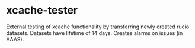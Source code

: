 # xcache-tester

External testing of xcache functionality by transferring newly created rucio datasets.
Datasets have lifetime of 14 days. Creates alarms on issues (in AAAS).
